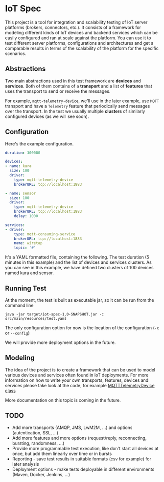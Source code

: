 # IoT Spec

This project is a tool for integration and scalability testing of IoT server platforms (brokers, connectors, etc.). 
It consists of a framework for modeling different kinds of IoT devices and backend services which can be easily configured and
ran at scale against the platform. You can use it to test different server platforms, configurations and architectures and get 
a comparable results in terms of the scalability of the platform for the specific scenarios.

## Abstractions

Two main abstractions used in this test framework are **devices** and **services**. Both of them contains of a **transport** and a list of
**features** that uses the transport to send or receive the messages.

For example, `mqtt-telemetry-device`, we'll use in the later example, use `MQTT` transport and have a `Telemetry` feature that periodically send
messages over the transport. In the test we usually multiple **clusters** of similarly configured devices (as we will see soon). 

## Configuration

Here's the example configuration.

```yaml
duration: 300000

devices:
- name: kura
  size: 100
  driver:
    type: mqtt-telemetry-device
    brokerURL: tcp://localhost:1883

- name: sensor
  size: 100
  driver:
    type: mqtt-telemetry-device
    brokerURL: tcp://localhost:1883
    delay: 1000

services:
- driver:
    type: mqtt-consuming-service
    brokerURL: tcp://localhost:1883
    name: wiretap
    topic: '#'
```
    
It's a YAML formatted file, containing the following. The test duration (5 minutes in this example) and the list of devices and services clusters.
As you can see in this example, we have defined two clusters of 100 devices named kura and sensor.
    
## Running Test

At the moment, the test is built as executable jar, so it can be run from the command line 
    
    java -jar target/iot-spec-1.0-SNAPSHOT.jar -c src/main/resources/test.yaml
    
The only configuration option for now is the location of the configuration (`-c` or `--config`) 

We will provide more deployment options in the future.

## Modeling

The idea of the project is to create a framework that can be used to model various devices and services often found in IoT deployments.
For more information on how to write your own transports, features, devices and services please take look at the code, for example [MQTTTelemetryDevice class](src/main/java/io/rhiot/spec/device/MQTTTelemetryDevice.java)

More documentation on this topic is coming in the future.

## TODO

* Add more transports (AMQP, JMS, LwM2M, ...) and options (autentication, SSL, ...)
* Add more features and more options (request/reply, reconnecting, bursting, randomness, ...)
* Provide more programmable test execution, like don't start all devices at once, but add them linearly over time or in bursts
* Reporting - save test results in suitable formats (csv for example) for later analysis
* Deployment options - make tests deployable in different environments (Maven, Docker, Jenkins, ...)